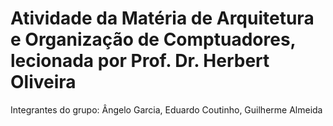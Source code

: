# Atividade da Matéria de Arquitetura e Organização de Comptuadores, lecionada por Prof. Dr. Herbert Oliveira

Integrantes do grupo: Ângelo Garcia, Eduardo Coutinho, Guilherme Almeida
